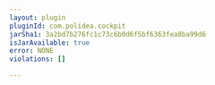 ```yaml
---
layout: plugin
pluginId: com.polidea.cockpit
jarSha1: 3a2bd7b276fc1c73c6b0d6f5bf6363fea8ba99d6
isJarAvailable: true
error: NONE
violations: []

---
```

